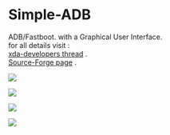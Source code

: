 # Simple-ADB
ADB/Fastboot. with a Graphical User Interface.<br />
for all details visit : <br />
[xda-developers thread](http://forum.xda-developers.com/android/software/revive-simple-adb-tool-t3417155) .<br />
[Source-Forge page](https://sourceforge.net/projects/sadb/) .

![](https://a.fsdn.com/con/app/proj/sadb/screenshots/11.png?raw=true)

![](https://a.fsdn.com/con/app/proj/sadb/screenshots/12.png?raw=true)

![](https://a.fsdn.com/con/app/proj/sadb/screenshots/13.png?raw=true)

![](https://a.fsdn.com/con/app/proj/sadb/screenshots/14.png?raw=true)
